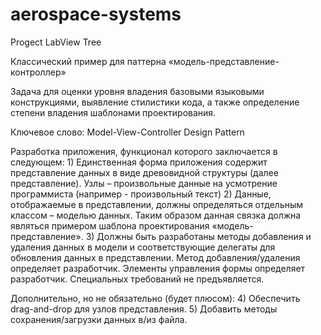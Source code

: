 # aerospace-systems
Progect LabView Tree

Классический пример для паттерна «модель-представление-контроллер»

Задача для оценки уровня владения базовыми языковыми конструкциями, выявление стилистики кода, а также определение степени владения шаблонами проектирования.

Ключевое слово: Model-View-Controller Design Pattern

Разработка приложения, функционал которого заключается в следующем:
    1) Единственная форма приложения содержит представление данных в виде древовидной структуры (далее представление). Узлы – произвольные данные на усмотрение программиста (например - произвольный текст)
    2) Данные, отображаемые в представлении, должны определяться отдельным классом – моделью данных. Таким образом данная связка должна являться примером шаблона проектирования «модель-представление». 
    3) Должны быть разработаны методы добавления и удаления данных в модели и соответствующие делегаты для обновления данных в представлении. Метод добавления/удаления определяет разработчик. Элементы управления формы определяет разработчик. Специальных требований не предъявляется.

Дополнительно, но не обязательно (будет плюсом):
    4) Обеспечить drag-and-drop для узлов представления.
    5) Добавить методы сохранения/загрузки данных в/из файла.
